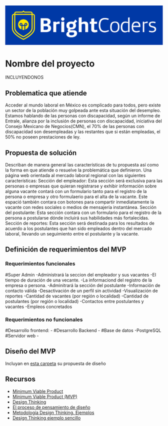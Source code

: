 ![BrightCoders Logo](img/logo-bc.png)

# Nombre del proyecto
INCLUYENDONOS

## Problematica que atiende
Acceder al mundo laboral en México es complicado para todos, pero existe un sector de la población muy golpeada ante esta situación del 
desempleo. Estamos hablando de las personas con discapacidad, según un informe de Entrale, alianza por la inclusión de personas con 
discapacidad, iniciativa del Consejo Mexicano de Negocios(CMN), el 70% de las personas con discapacidad son desempleadas y las restantes
que si están empleadas, el 50% no poseen prestaciones de ley.

## Propuesta de solución
Describan de manera general las características de tu propuesta así como la forma en que atiende o resuelve la problemática que definieron.
Una página web orientada al mercado laboral regional con las siguientes características:
Sección del empleador: 
    Esta sección será exclusiva para las personas o empresas que quieran registrarse y exhibir información sobre alguna vacante contará con 
    un formulario tanto para el registro de la persona o empresa y otro formulaerio para el alta de la vacante.
    Este espació también contara con botones para compartir inmediatamente la vacante con redes sociales o medios de mensajería instantánea.
Sección del postulante:
    Esta sección contara con un formulario para el registro de la persona a postularse dónde incluirá sus habilidades más fortalecidas.
Sección de reportes: 
    Esta sección será destinada para los resultados de acuerdo a los postulantes que han sido empleados dentro del mercado laboral, llevando un 
    seguimiento entre el postulante y la vacante.

## Definición de requerimientos del MVP

### Requerimientos funcionales
#Super Admin
    -Administrará la seccion del empleador y sus vacantes
        -El tiempo de duración de una vecante. 
        -La informaciond del registro de la empresa o persona.
    -Adminitrará la sección del postulante
        -Información de contacto válida 
        -Desactivación de un perfil sin actividad
    -Visualización de reportes
        -Cantidad de vacantes (por región o localidad)
        -Cantidad de postulantes (por región o localidad)
        -Contactos entre postulantes y vacantes
        -Empleos concretados             
### Requerimientos no funcionales
#Desarrollo frontend:
    -
#Desarrollo Backend
    -
#Base de datos 
    -PostgreSQL
#Servidor web 
    -             
## Diseño del MVP

Incluyan en [esta carpeta](/design) su propuesta de diseño

## Recursos

- [Minimum Viable Product](https://www.agilealliance.org/glossary/mvp/#q=~(infinite~false~filters~(tags~(~'mvp))~searchTerm~'~sort~false~sortDirection~'asc~page~1))
- [Minimum Viable Product (MVP)](https://www.productplan.com/glossary/minimum-viable-product/)
- [Design Thinking](https://www.interaction-design.org/literature/topics/design-thinking)
- [El proceso de pensamiento de diseño](https://www.youtube.com/watch?v=_r0VX-aU_T8)
- [Metodología Design Thinking. Ejemplos](https://www.youtube.com/watch?v=_ul3wfKss58) 
- [Design Thinking ejemplo sencillo](https://www.youtube.com/watch?v=_H33tA2-j0s)
